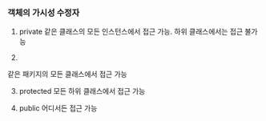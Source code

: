 ### 객체의 가시성 수정자

1. private
같은 클래스의 모든 인스턴스에서 접근 가능. 하위 클래스에서는 접근 불가능

2. <none>
같은 패키지의 모든 클래스에서 접근 가능

3. protected
모든 하위 클래스에서 접근 가능

4. public
어디서든 접근 가능
